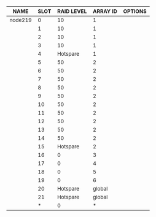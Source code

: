 | <sub>NAME</sub> | <sub>SLOT</sub> | <sub>RAID LEVEL</sub> | <sub>ARRAY ID</sub> | <sub>OPTIONS</sub> |
| ---- | ---- | ---------- | -------- | ------- |
| <sub>node219</sub> | <sub>0</sub> | <sub>10</sub> | <sub>1</sub> | <sub></sub> |
| <sub></sub> | <sub>1</sub> | <sub>10</sub> | <sub>1</sub> | <sub></sub> |
| <sub></sub> | <sub>2</sub> | <sub>10</sub> | <sub>1</sub> | <sub></sub> |
| <sub></sub> | <sub>3</sub> | <sub>10</sub> | <sub>1</sub> | <sub></sub> |
| <sub></sub> | <sub>4</sub> | <sub>Hotspare</sub> | <sub>1</sub> | <sub></sub> |
| <sub></sub> | <sub>5</sub> | <sub>50</sub> | <sub>2</sub> | <sub></sub> |
| <sub></sub> | <sub>6</sub> | <sub>50</sub> | <sub>2</sub> | <sub></sub> |
| <sub></sub> | <sub>7</sub> | <sub>50</sub> | <sub>2</sub> | <sub></sub> |
| <sub></sub> | <sub>8</sub> | <sub>50</sub> | <sub>2</sub> | <sub></sub> |
| <sub></sub> | <sub>9</sub> | <sub>50</sub> | <sub>2</sub> | <sub></sub> |
| <sub></sub> | <sub>10</sub> | <sub>50</sub> | <sub>2</sub> | <sub></sub> |
| <sub></sub> | <sub>11</sub> | <sub>50</sub> | <sub>2</sub> | <sub></sub> |
| <sub></sub> | <sub>12</sub> | <sub>50</sub> | <sub>2</sub> | <sub></sub> |
| <sub></sub> | <sub>13</sub> | <sub>50</sub> | <sub>2</sub> | <sub></sub> |
| <sub></sub> | <sub>14</sub> | <sub>50</sub> | <sub>2</sub> | <sub></sub> |
| <sub></sub> | <sub>15</sub> | <sub>Hotspare</sub> | <sub>2</sub> | <sub></sub> |
| <sub></sub> | <sub>16</sub> | <sub>0</sub> | <sub>3</sub> | <sub></sub> |
| <sub></sub> | <sub>17</sub> | <sub>0</sub> | <sub>4</sub> | <sub></sub> |
| <sub></sub> | <sub>18</sub> | <sub>0</sub> | <sub>5</sub> | <sub></sub> |
| <sub></sub> | <sub>19</sub> | <sub>0</sub> | <sub>6</sub> | <sub></sub> |
| <sub></sub> | <sub>20</sub> | <sub>Hotspare</sub> | <sub>global</sub> | <sub></sub> |
| <sub></sub> | <sub>21</sub> | <sub>Hotspare</sub> | <sub>global</sub> | <sub></sub> |
| <sub></sub> | <sub>*</sub> | <sub>0</sub> | <sub>*</sub> | <sub></sub> |
